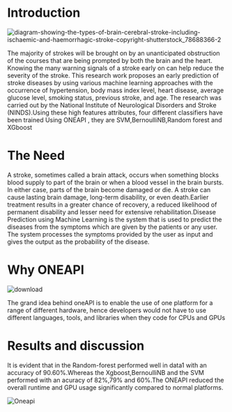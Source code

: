 # Introduction
![diagram-showing-the-types-of-brain-cerebral-stroke-including-ischaemic-and-haemorrhagic-stroke-copyright-shutterstock_78688366-2](https://user-images.githubusercontent.com/111365771/219414469-3cb43d87-8cec-48ec-a991-7921a6d748b2.jpg)

The majority of strokes will be brought on by an unanticipated obstruction of the courses that are being prompted by both the brain and the heart. Knowing the many warning signals of a stroke early on can help reduce the severity of the stroke. This research work proposes an early prediction of stroke diseases by using various machine learning approaches with the occurrence of hypertension, body mass index level, heart disease, average glucose level, smoking status, previous stroke, and age. The research was carried out by the National Institute of Neurological Disorders and Stroke (NINDS).Using these high features attributes, four different classifiers have been trained Using ONEAPI , they are SVM,BernoulliNB,Random forest and XGboost

# The Need
A stroke, sometimes called a brain attack, occurs when something blocks blood supply to part of the brain or when a blood vessel in the brain bursts. In either case, parts of the brain become damaged or die. A stroke can cause lasting brain damage, long-term disability, or even death.Earlier treatment results in a greater chance of recovery, a reduced likelihood of permanent disability and lesser need for extensive rehabilitation.Disease Prediction using Machine Learning is the system that is used to predict the diseases from the symptoms which are given by the patients or any user. The system processes the symptoms provided by the user as input and gives the output as the probability of the disease.

# Why ONEAPI
![download](https://user-images.githubusercontent.com/111365771/219417310-711955c1-d763-4531-9a0f-88d021112950.png)

The grand idea behind oneAPI is to enable the use of one platform for a range of different hardware, hence developers would not have to use different languages, tools, and libraries when they code for CPUs and GPUs

# Results and discussion
It is evident that in the Random-forest performed well in data1 with an accuracy of 90.60%.Whereas the Xgboost,BernoulliNB and the SVM performed with an acuracy of 
82%,79% and 60%.The ONEAPI reduced the overall runtime and GPU usage significantly compared to normal platforms. 

![Oneapi](https://user-images.githubusercontent.com/111365771/219417392-e2a5adf0-4a26-4cde-ab6a-0b5ca066daa7.PNG)


